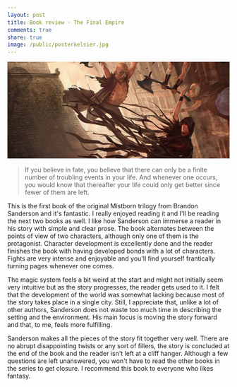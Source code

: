 ```yaml
---
layout: post
title: Book review - The Final Empire
comments: true
share: true
image: /public/posterkelsier.jpg
---
```



![](/public/posterkelsier.jpg "Kelsier figthing steel inquisitors.")

> If you believe in fate, you believe that there can only be a finite number of troubling events in your life. And whenever one occurs, you would know that thereafter your life could only get better since fewer of them are left.

This is the first book of the original Mistborn trilogy from Brandon Sanderson and it's fantastic. I really enjoyed reading it and I'll be reading the next two books as well. I like how Sanderson can immerse a reader in his story with simple and clear prose. The book alternates between the points of view of two characters, although only one of them is the protagonist. Character development is excellently done and the reader finishes the book with having developed bonds with a lot of characters. Fights are very intense and enjoyable and you'll find yourself frantically turning pages whenever one comes. 

The magic system feels a bit weird at the start and might not initially seem very intuitive but as the story progresses, the reader gets used to it. I felt that the development of the world was somewhat lacking because most of the story takes place in a single city. Still, I appreciate that, unlike a lot of other authors, Sanderson does not waste too much time in describing the setting and the environment. His main focus is moving the story forward and that, to me, feels more fulfilling.

Sanderson makes all the pieces of the story fit together very well. There are no abrupt disappointing twists or any sort of fillers, the story is concluded at the end of the book and the reader isn't left at a cliff hanger. Although a few questions are left unanswered, you won't have to read the other books in the series to get closure. I recommend this book to everyone who likes fantasy.


